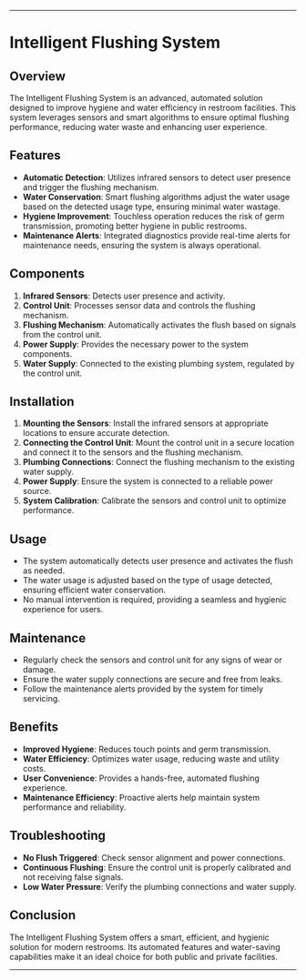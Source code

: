 
---

# Intelligent Flushing System

## Overview

The Intelligent Flushing System is an advanced, automated solution designed to improve hygiene and water efficiency in restroom facilities. This system leverages sensors and smart algorithms to ensure optimal flushing performance, reducing water waste and enhancing user experience.

## Features

- **Automatic Detection**: Utilizes infrared sensors to detect user presence and trigger the flushing mechanism.
- **Water Conservation**: Smart flushing algorithms adjust the water usage based on the detected usage type, ensuring minimal water wastage.
- **Hygiene Improvement**: Touchless operation reduces the risk of germ transmission, promoting better hygiene in public restrooms.
- **Maintenance Alerts**: Integrated diagnostics provide real-time alerts for maintenance needs, ensuring the system is always operational.

## Components

1. **Infrared Sensors**: Detects user presence and activity.
2. **Control Unit**: Processes sensor data and controls the flushing mechanism.
3. **Flushing Mechanism**: Automatically activates the flush based on signals from the control unit.
4. **Power Supply**: Provides the necessary power to the system components.
5. **Water Supply**: Connected to the existing plumbing system, regulated by the control unit.

## Installation

1. **Mounting the Sensors**: Install the infrared sensors at appropriate locations to ensure accurate detection.
2. **Connecting the Control Unit**: Mount the control unit in a secure location and connect it to the sensors and the flushing mechanism.
3. **Plumbing Connections**: Connect the flushing mechanism to the existing water supply.
4. **Power Supply**: Ensure the system is connected to a reliable power source.
5. **System Calibration**: Calibrate the sensors and control unit to optimize performance.

## Usage

- The system automatically detects user presence and activates the flush as needed.
- The water usage is adjusted based on the type of usage detected, ensuring efficient water conservation.
- No manual intervention is required, providing a seamless and hygienic experience for users.

## Maintenance

- Regularly check the sensors and control unit for any signs of wear or damage.
- Ensure the water supply connections are secure and free from leaks.
- Follow the maintenance alerts provided by the system for timely servicing.

## Benefits

- **Improved Hygiene**: Reduces touch points and germ transmission.
- **Water Efficiency**: Optimizes water usage, reducing waste and utility costs.
- **User Convenience**: Provides a hands-free, automated flushing experience.
- **Maintenance Efficiency**: Proactive alerts help maintain system performance and reliability.

## Troubleshooting

- **No Flush Triggered**: Check sensor alignment and power connections.
- **Continuous Flushing**: Ensure the control unit is properly calibrated and not receiving false signals.
- **Low Water Pressure**: Verify the plumbing connections and water supply.

## Conclusion

The Intelligent Flushing System offers a smart, efficient, and hygienic solution for modern restrooms. Its automated features and water-saving capabilities make it an ideal choice for both public and private facilities.

---
